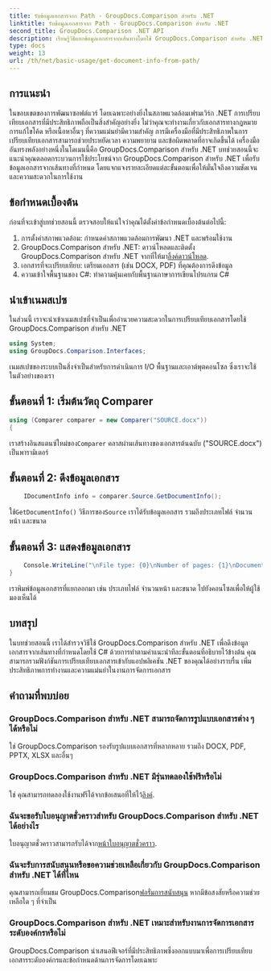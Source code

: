 ```yaml
---
title: รับข้อมูลเอกสารจาก Path - GroupDocs.Comparison สำหรับ .NET
linktitle: รับข้อมูลเอกสารจาก Path - GroupDocs.Comparison สำหรับ .NET
second_title: GroupDocs.Comparison .NET API
description: เรียนรู้วิธีแยกข้อมูลเอกสารจากเส้นทางโดยใช้ GroupDocs.Comparison สำหรับ .NET ขั้นตอนง่ายๆ สำหรับการจัดการเอกสารอย่างมีประสิทธิภาพใน C#
type: docs
weight: 13
url: /th/net/basic-usage/get-document-info-from-path/
---
```

## การแนะนำ
ในขอบเขตของการพัฒนาซอฟต์แวร์ โดยเฉพาะอย่างยิ่งในสภาพแวดล้อมเฟรมเวิร์ก .NET การเปรียบเทียบเอกสารที่มีประสิทธิภาพถือเป็นสิ่งสำคัญอย่างยิ่ง ไม่ว่าคุณจะทำงานเกี่ยวกับเอกสารทางกฎหมาย การแก้ไขโค้ด หรือเนื้อหาอื่นๆ ที่ความแม่นยำมีความสำคัญ การมีเครื่องมือที่มีประสิทธิภาพในการเปรียบเทียบเอกสารสามารถช่วยประหยัดเวลา ความพยายาม และข้อผิดพลาดที่อาจเกิดขึ้นได้ เครื่องมืออันทรงพลังอย่างหนึ่งในโดเมนนี้คือ GroupDocs.Comparison สำหรับ .NET บทช่วยสอนนี้จะแนะนำคุณตลอดกระบวนการใช้ประโยชน์จาก GroupDocs.Comparison สำหรับ .NET เพื่อรับข้อมูลเอกสารจากเส้นทางที่กำหนด โดยแจกแจงรายละเอียดแต่ละขั้นตอนเพื่อให้มั่นใจถึงความชัดเจนและความสะดวกในการใช้งาน
## ข้อกำหนดเบื้องต้น
ก่อนที่จะเข้าสู่บทช่วยสอนนี้ ตรวจสอบให้แน่ใจว่าคุณได้ตั้งค่าข้อกำหนดเบื้องต้นต่อไปนี้:
1. การตั้งค่าสภาพแวดล้อม: กำหนดค่าสภาพแวดล้อมการพัฒนา .NET และพร้อมใช้งาน
2.  GroupDocs.Comparison สำหรับ .NET: ดาวน์โหลดและติดตั้ง GroupDocs.Comparison สำหรับ .NET จากที่ให้มา[ลิ้งค์ดาวน์โหลด](https://releases.groupdocs.com/comparison/net/).
3. เอกสารที่จะเปรียบเทียบ: เตรียมเอกสาร (เช่น DOCX, PDF) ที่คุณต้องการดึงข้อมูล
4. ความเข้าใจพื้นฐานของ C#: ทำความคุ้นเคยกับพื้นฐานภาษาการเขียนโปรแกรม C#

## นำเข้าเนมสเปซ
ในส่วนนี้ เราจะนำเข้าเนมสเปซที่จำเป็นเพื่ออำนวยความสะดวกในการเปรียบเทียบเอกสารโดยใช้ GroupDocs.Comparison สำหรับ .NET
```csharp
using System;
using GroupDocs.Comparison.Interfaces;
```

เนมสเปซของระบบเป็นสิ่งจำเป็นสำหรับการดำเนินการ I/O พื้นฐานและเอาต์พุตคอนโซล ซึ่งเราจะใช้ในตัวอย่างของเรา

## ขั้นตอนที่ 1: เริ่มต้นวัตถุ Comparer
```csharp
using (Comparer comparer = new Comparer("SOURCE.docx"))
{
```
 เราสร้างอินสแตนซ์ใหม่ของ`Comparer` คลาสผ่านเส้นทางของเอกสารต้นฉบับ ("SOURCE.docx") เป็นพารามิเตอร์
## ขั้นตอนที่ 2: ดึงข้อมูลเอกสาร
```csharp
    IDocumentInfo info = comparer.Source.GetDocumentInfo();
```
 ใช้`GetDocumentInfo()` วิธีการของ`Source` เราได้รับข้อมูลเอกสาร รวมถึงประเภทไฟล์ จำนวนหน้า และขนาด
## ขั้นตอนที่ 3: แสดงข้อมูลเอกสาร
```csharp
    Console.WriteLine("\nFile type: {0}\nNumber of pages: {1}\nDocument size: {2} bytes", info.FileType, info.PageCount, info.Size);
}
```
เราพิมพ์ข้อมูลเอกสารที่แยกออกมา เช่น ประเภทไฟล์ จำนวนหน้า และขนาด ไปยังคอนโซลเพื่อให้ผู้ใช้มองเห็นได้

## บทสรุป
ในบทช่วยสอนนี้ เราได้สำรวจวิธีใช้ GroupDocs.Comparison สำหรับ .NET เพื่อดึงข้อมูลเอกสารจากเส้นทางที่กำหนดโดยใช้ C# ด้วยการทำตามคำแนะนำทีละขั้นตอนที่อธิบายไว้ข้างต้น คุณสามารถรวมฟังก์ชันการเปรียบเทียบเอกสารเข้ากับแอปพลิเคชัน .NET ของคุณได้อย่างราบรื่น เพิ่มประสิทธิภาพการทำงานและความแม่นยำในงานการจัดการเอกสาร
## คำถามที่พบบ่อย
### GroupDocs.Comparison สำหรับ .NET สามารถจัดการรูปแบบเอกสารต่าง ๆ ได้หรือไม่
ใช่ GroupDocs.Comparison รองรับรูปแบบเอกสารที่หลากหลาย รวมถึง DOCX, PDF, PPTX, XLSX และอื่นๆ
### GroupDocs.Comparison สำหรับ .NET มีรุ่นทดลองใช้ฟรีหรือไม่
 ใช่ คุณสามารถทดลองใช้งานฟรีได้จากข้อเสนอที่ให้ไว้[ลิงค์](https://releases.groupdocs.com/).
### ฉันจะขอรับใบอนุญาตชั่วคราวสำหรับ GroupDocs.Comparison สำหรับ .NET ได้อย่างไร
 ใบอนุญาตชั่วคราวสามารถรับได้จาก[หน้าใบอนุญาตชั่วคราว](https://purchase.groupdocs.com/temporary-license/).
### ฉันจะรับการสนับสนุนหรือขอความช่วยเหลือเกี่ยวกับ GroupDocs.Comparison สำหรับ .NET ได้ที่ไหน
 คุณสามารถเยี่ยมชม GroupDocs.Comparison[ฟอรั่มการสนับสนุน](https://forum.groupdocs.com/c/comparison/12) หากมีข้อสงสัยหรือความช่วยเหลือใด ๆ ที่จำเป็น
### GroupDocs.Comparison สำหรับ .NET เหมาะสำหรับงานการจัดการเอกสารระดับองค์กรหรือไม่
GroupDocs.Comparison นำเสนอฟีเจอร์ที่มีประสิทธิภาพซึ่งออกแบบมาเพื่อการเปรียบเทียบเอกสารระดับองค์กรและข้อกำหนดด้านการจัดการโดยเฉพาะ